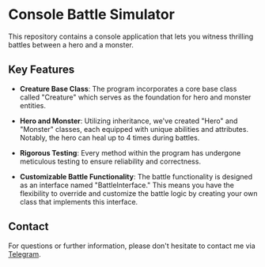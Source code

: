 # Console Battle Simulator

This repository contains a console application that lets you witness thrilling battles between a hero and a monster.

## Key Features

- **Creature Base Class**: The program incorporates a core base class called "Creature" which serves as the foundation for hero and monster entities.

- **Hero and Monster**: Utilizing inheritance, we've created "Hero" and "Monster" classes, each equipped with unique abilities and attributes. Notably, the hero can heal up to 4 times during battles.

- **Rigorous Testing**: Every method within the program has undergone meticulous testing to ensure reliability and correctness.

- **Customizable Battle Functionality**: The battle functionality is designed as an interface named "BattleInterface." This means you have the flexibility to override and customize the battle logic by creating your own class that implements this interface.

## Contact

For questions or further information, please don't hesitate to contact me via [Telegram](https://t.me/gleb777777).

